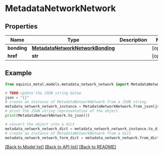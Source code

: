 # MetadataNetworkNetwork


## Properties

Name | Type | Description | Notes
------------ | ------------- | ------------- | -------------
**bonding** | [**MetadataNetworkNetworkBonding**](MetadataNetworkNetworkBonding.md) |  | [optional] 
**href** | **str** |  | [optional] 

## Example

```python
from equinix_metal.models.metadata_network_network import MetadataNetworkNetwork

# TODO update the JSON string below
json = "{}"
# create an instance of MetadataNetworkNetwork from a JSON string
metadata_network_network_instance = MetadataNetworkNetwork.from_json(json)
# print the JSON string representation of the object
print(MetadataNetworkNetwork.to_json())

# convert the object into a dict
metadata_network_network_dict = metadata_network_network_instance.to_dict()
# create an instance of MetadataNetworkNetwork from a dict
metadata_network_network_form_dict = metadata_network_network.from_dict(metadata_network_network_dict)
```
[[Back to Model list]](../README.md#documentation-for-models) [[Back to API list]](../README.md#documentation-for-api-endpoints) [[Back to README]](../README.md)



